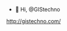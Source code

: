 - 👋 Hi,  @GIStechno

<!---
GIStechno/GIStechno is a ✨ special ✨ repository because its `README.md` (this file) appears on your GitHub profile.
You can click the Preview link to take a look at your changes.
--->
http://gistechno.com/
